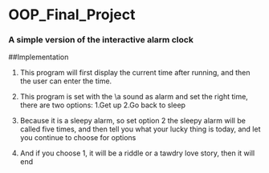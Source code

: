 # OOP_Final_Project
### A simple version of the interactive alarm clock
##Implementation

1. This program will first display the current time after running, and then the user can enter the time.



2. This program is set with the \a sound as alarm and set the right time, there are two options: 1.Get up 2.Go back to sleep



3. Because it is a sleepy alarm, so set option 2 the sleepy alarm will be called five times, and then tell you what your lucky thing is today, and let you continue to choose for options



4. And if you choose 1, it will be a riddle or a tawdry love story, then it will end

